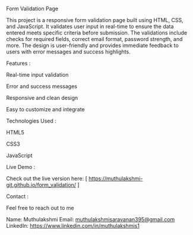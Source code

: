 Form Validation Page 

This project is a responsive form validation page built using HTML, CSS, and JavaScript.
It validates user input in real-time to ensure the data entered meets specific criteria before submission.
The validations include checks for required fields, correct email format, password strength, and more.
The design is user-friendly and provides immediate feedback to users with error messages and success highlights.


Features :

Real-time input validation


Error and success messages


Responsive and clean design


Easy to customize and integrate


Technologies Used :

HTML5


CSS3


JavaScript

Live Demo :

Check out the live version here: [ https://muthulakshmi-git.github.io/form_validation/ ]

Contact :

Feel free to reach out to me

Name: Muthulakshmi
Email: muthulakshmisaravanan395@gmail.com
LinkedIn: https://www.linkedin.com/in/muthulakshmis1


